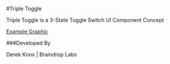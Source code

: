 #Triple Toggle

Triple Toggle is a 3-State Toggle Switch UI Component Concept

[Example Graphic](_assets/images/triple-toggle-example.png)

###Developed By

Derek Knox | Braindrop Labs
